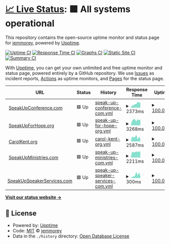 # [📈 Live Status](https://jemmorey.github.io//upptime): <!--live status--> **🟩 All systems operational**

This repository contains the open-source uptime monitor and status page for [jemmorey](https://jemmorey.github.io//upptime), powered by [Upptime](https://github.com/upptime/upptime).

[![Uptime CI](https://github.com/jemmorey//upptime/workflows/Uptime%20CI/badge.svg)](https://github.com/jemmorey//upptime/actions?query=workflow%3A%22Uptime+CI%22)
[![Response Time CI](https://github.com/jemmorey//upptime/workflows/Response%20Time%20CI/badge.svg)](https://github.com/jemmorey//upptime/actions?query=workflow%3A%22Response+Time+CI%22)
[![Graphs CI](https://github.com/jemmorey//upptime/workflows/Graphs%20CI/badge.svg)](https://github.com/jemmorey//upptime/actions?query=workflow%3A%22Graphs+CI%22)
[![Static Site CI](https://github.com/jemmorey//upptime/workflows/Static%20Site%20CI/badge.svg)](https://github.com/jemmorey//upptime/actions?query=workflow%3A%22Static+Site+CI%22)
[![Summary CI](https://github.com/jemmorey//upptime/workflows/Summary%20CI/badge.svg)](https://github.com/jemmorey//upptime/actions?query=workflow%3A%22Summary+CI%22)

With [Upptime](https://upptime.js.org), you can get your own unlimited and free uptime monitor and status page, powered entirely by a GitHub repository. We use [Issues](https://github.com/jemmorey//upptime/issues) as incident reports, [Actions](https://github.com/jemmorey//upptime/actions) as uptime monitors, and [Pages](https://jemmorey.github.io//upptime) for the status page.

<!--start: status pages-->
<!-- This summary is generated by Upptime (https://github.com/upptime/upptime) -->
<!-- Do not edit this manually, your changes will be overwritten -->
<!-- prettier-ignore -->
| URL | Status | History | Response Time | Uptime |
| --- | ------ | ------- | ------------- | ------ |
| <img alt="" src="https://icons.duckduckgo.com/ip3/www.speakupconference.com.ico" height="13"> [SpeakUpConference.com](https://www.speakupconference.com) | 🟩 Up | [speak-up-conference-com.yml](https://github.com/jemmorey/upptime/commits/HEAD/history/speak-up-conference-com.yml) | <details><summary><img alt="Response time graph" src="./graphs/speak-up-conference-com/response-time-week.png" height="20"> 2373ms</summary><br><a href="https://jemmorey.github.io/upptime/history/speak-up-conference-com"><img alt="Response time 3278" src="https://img.shields.io/endpoint?url=https%3A%2F%2Fraw.githubusercontent.com%2Fjemmorey%2Fupptime%2FHEAD%2Fapi%2Fspeak-up-conference-com%2Fresponse-time.json"></a><br><a href="https://jemmorey.github.io/upptime/history/speak-up-conference-com"><img alt="24-hour response time 3211" src="https://img.shields.io/endpoint?url=https%3A%2F%2Fraw.githubusercontent.com%2Fjemmorey%2Fupptime%2FHEAD%2Fapi%2Fspeak-up-conference-com%2Fresponse-time-day.json"></a><br><a href="https://jemmorey.github.io/upptime/history/speak-up-conference-com"><img alt="7-day response time 2373" src="https://img.shields.io/endpoint?url=https%3A%2F%2Fraw.githubusercontent.com%2Fjemmorey%2Fupptime%2FHEAD%2Fapi%2Fspeak-up-conference-com%2Fresponse-time-week.json"></a><br><a href="https://jemmorey.github.io/upptime/history/speak-up-conference-com"><img alt="30-day response time 2032" src="https://img.shields.io/endpoint?url=https%3A%2F%2Fraw.githubusercontent.com%2Fjemmorey%2Fupptime%2FHEAD%2Fapi%2Fspeak-up-conference-com%2Fresponse-time-month.json"></a><br><a href="https://jemmorey.github.io/upptime/history/speak-up-conference-com"><img alt="1-year response time 2401" src="https://img.shields.io/endpoint?url=https%3A%2F%2Fraw.githubusercontent.com%2Fjemmorey%2Fupptime%2FHEAD%2Fapi%2Fspeak-up-conference-com%2Fresponse-time-year.json"></a></details> | <details><summary><a href="https://jemmorey.github.io/upptime/history/speak-up-conference-com">100.00%</a></summary><a href="https://jemmorey.github.io/upptime/history/speak-up-conference-com"><img alt="All-time uptime 99.61%" src="https://img.shields.io/endpoint?url=https%3A%2F%2Fraw.githubusercontent.com%2Fjemmorey%2Fupptime%2FHEAD%2Fapi%2Fspeak-up-conference-com%2Fuptime.json"></a><br><a href="https://jemmorey.github.io/upptime/history/speak-up-conference-com"><img alt="24-hour uptime 100.00%" src="https://img.shields.io/endpoint?url=https%3A%2F%2Fraw.githubusercontent.com%2Fjemmorey%2Fupptime%2FHEAD%2Fapi%2Fspeak-up-conference-com%2Fuptime-day.json"></a><br><a href="https://jemmorey.github.io/upptime/history/speak-up-conference-com"><img alt="7-day uptime 100.00%" src="https://img.shields.io/endpoint?url=https%3A%2F%2Fraw.githubusercontent.com%2Fjemmorey%2Fupptime%2FHEAD%2Fapi%2Fspeak-up-conference-com%2Fuptime-week.json"></a><br><a href="https://jemmorey.github.io/upptime/history/speak-up-conference-com"><img alt="30-day uptime 99.95%" src="https://img.shields.io/endpoint?url=https%3A%2F%2Fraw.githubusercontent.com%2Fjemmorey%2Fupptime%2FHEAD%2Fapi%2Fspeak-up-conference-com%2Fuptime-month.json"></a><br><a href="https://jemmorey.github.io/upptime/history/speak-up-conference-com"><img alt="1-year uptime 99.84%" src="https://img.shields.io/endpoint?url=https%3A%2F%2Fraw.githubusercontent.com%2Fjemmorey%2Fupptime%2FHEAD%2Fapi%2Fspeak-up-conference-com%2Fuptime-year.json"></a></details>
| <img alt="" src="https://icons.duckduckgo.com/ip3/www.speakupforhope.org.ico" height="13"> [SpeakUpForHope.org](https://www.speakupforhope.org) | 🟩 Up | [speak-up-for-hope-org.yml](https://github.com/jemmorey/upptime/commits/HEAD/history/speak-up-for-hope-org.yml) | <details><summary><img alt="Response time graph" src="./graphs/speak-up-for-hope-org/response-time-week.png" height="20"> 3268ms</summary><br><a href="https://jemmorey.github.io/upptime/history/speak-up-for-hope-org"><img alt="Response time 3071" src="https://img.shields.io/endpoint?url=https%3A%2F%2Fraw.githubusercontent.com%2Fjemmorey%2Fupptime%2FHEAD%2Fapi%2Fspeak-up-for-hope-org%2Fresponse-time.json"></a><br><a href="https://jemmorey.github.io/upptime/history/speak-up-for-hope-org"><img alt="24-hour response time 2253" src="https://img.shields.io/endpoint?url=https%3A%2F%2Fraw.githubusercontent.com%2Fjemmorey%2Fupptime%2FHEAD%2Fapi%2Fspeak-up-for-hope-org%2Fresponse-time-day.json"></a><br><a href="https://jemmorey.github.io/upptime/history/speak-up-for-hope-org"><img alt="7-day response time 3268" src="https://img.shields.io/endpoint?url=https%3A%2F%2Fraw.githubusercontent.com%2Fjemmorey%2Fupptime%2FHEAD%2Fapi%2Fspeak-up-for-hope-org%2Fresponse-time-week.json"></a><br><a href="https://jemmorey.github.io/upptime/history/speak-up-for-hope-org"><img alt="30-day response time 2904" src="https://img.shields.io/endpoint?url=https%3A%2F%2Fraw.githubusercontent.com%2Fjemmorey%2Fupptime%2FHEAD%2Fapi%2Fspeak-up-for-hope-org%2Fresponse-time-month.json"></a><br><a href="https://jemmorey.github.io/upptime/history/speak-up-for-hope-org"><img alt="1-year response time 3206" src="https://img.shields.io/endpoint?url=https%3A%2F%2Fraw.githubusercontent.com%2Fjemmorey%2Fupptime%2FHEAD%2Fapi%2Fspeak-up-for-hope-org%2Fresponse-time-year.json"></a></details> | <details><summary><a href="https://jemmorey.github.io/upptime/history/speak-up-for-hope-org">100.00%</a></summary><a href="https://jemmorey.github.io/upptime/history/speak-up-for-hope-org"><img alt="All-time uptime 99.82%" src="https://img.shields.io/endpoint?url=https%3A%2F%2Fraw.githubusercontent.com%2Fjemmorey%2Fupptime%2FHEAD%2Fapi%2Fspeak-up-for-hope-org%2Fuptime.json"></a><br><a href="https://jemmorey.github.io/upptime/history/speak-up-for-hope-org"><img alt="24-hour uptime 100.00%" src="https://img.shields.io/endpoint?url=https%3A%2F%2Fraw.githubusercontent.com%2Fjemmorey%2Fupptime%2FHEAD%2Fapi%2Fspeak-up-for-hope-org%2Fuptime-day.json"></a><br><a href="https://jemmorey.github.io/upptime/history/speak-up-for-hope-org"><img alt="7-day uptime 100.00%" src="https://img.shields.io/endpoint?url=https%3A%2F%2Fraw.githubusercontent.com%2Fjemmorey%2Fupptime%2FHEAD%2Fapi%2Fspeak-up-for-hope-org%2Fuptime-week.json"></a><br><a href="https://jemmorey.github.io/upptime/history/speak-up-for-hope-org"><img alt="30-day uptime 100.00%" src="https://img.shields.io/endpoint?url=https%3A%2F%2Fraw.githubusercontent.com%2Fjemmorey%2Fupptime%2FHEAD%2Fapi%2Fspeak-up-for-hope-org%2Fuptime-month.json"></a><br><a href="https://jemmorey.github.io/upptime/history/speak-up-for-hope-org"><img alt="1-year uptime 99.92%" src="https://img.shields.io/endpoint?url=https%3A%2F%2Fraw.githubusercontent.com%2Fjemmorey%2Fupptime%2FHEAD%2Fapi%2Fspeak-up-for-hope-org%2Fuptime-year.json"></a></details>
| <img alt="" src="https://icons.duckduckgo.com/ip3/carolkent.org.ico" height="13"> [CarolKent.org](https://carolkent.org) | 🟩 Up | [carol-kent-org.yml](https://github.com/jemmorey/upptime/commits/HEAD/history/carol-kent-org.yml) | <details><summary><img alt="Response time graph" src="./graphs/carol-kent-org/response-time-week.png" height="20"> 2587ms</summary><br><a href="https://jemmorey.github.io/upptime/history/carol-kent-org"><img alt="Response time 580" src="https://img.shields.io/endpoint?url=https%3A%2F%2Fraw.githubusercontent.com%2Fjemmorey%2Fupptime%2FHEAD%2Fapi%2Fcarol-kent-org%2Fresponse-time.json"></a><br><a href="https://jemmorey.github.io/upptime/history/carol-kent-org"><img alt="24-hour response time 1613" src="https://img.shields.io/endpoint?url=https%3A%2F%2Fraw.githubusercontent.com%2Fjemmorey%2Fupptime%2FHEAD%2Fapi%2Fcarol-kent-org%2Fresponse-time-day.json"></a><br><a href="https://jemmorey.github.io/upptime/history/carol-kent-org"><img alt="7-day response time 2587" src="https://img.shields.io/endpoint?url=https%3A%2F%2Fraw.githubusercontent.com%2Fjemmorey%2Fupptime%2FHEAD%2Fapi%2Fcarol-kent-org%2Fresponse-time-week.json"></a><br><a href="https://jemmorey.github.io/upptime/history/carol-kent-org"><img alt="30-day response time 2457" src="https://img.shields.io/endpoint?url=https%3A%2F%2Fraw.githubusercontent.com%2Fjemmorey%2Fupptime%2FHEAD%2Fapi%2Fcarol-kent-org%2Fresponse-time-month.json"></a><br><a href="https://jemmorey.github.io/upptime/history/carol-kent-org"><img alt="1-year response time 622" src="https://img.shields.io/endpoint?url=https%3A%2F%2Fraw.githubusercontent.com%2Fjemmorey%2Fupptime%2FHEAD%2Fapi%2Fcarol-kent-org%2Fresponse-time-year.json"></a></details> | <details><summary><a href="https://jemmorey.github.io/upptime/history/carol-kent-org">100.00%</a></summary><a href="https://jemmorey.github.io/upptime/history/carol-kent-org"><img alt="All-time uptime 99.94%" src="https://img.shields.io/endpoint?url=https%3A%2F%2Fraw.githubusercontent.com%2Fjemmorey%2Fupptime%2FHEAD%2Fapi%2Fcarol-kent-org%2Fuptime.json"></a><br><a href="https://jemmorey.github.io/upptime/history/carol-kent-org"><img alt="24-hour uptime 100.00%" src="https://img.shields.io/endpoint?url=https%3A%2F%2Fraw.githubusercontent.com%2Fjemmorey%2Fupptime%2FHEAD%2Fapi%2Fcarol-kent-org%2Fuptime-day.json"></a><br><a href="https://jemmorey.github.io/upptime/history/carol-kent-org"><img alt="7-day uptime 100.00%" src="https://img.shields.io/endpoint?url=https%3A%2F%2Fraw.githubusercontent.com%2Fjemmorey%2Fupptime%2FHEAD%2Fapi%2Fcarol-kent-org%2Fuptime-week.json"></a><br><a href="https://jemmorey.github.io/upptime/history/carol-kent-org"><img alt="30-day uptime 100.00%" src="https://img.shields.io/endpoint?url=https%3A%2F%2Fraw.githubusercontent.com%2Fjemmorey%2Fupptime%2FHEAD%2Fapi%2Fcarol-kent-org%2Fuptime-month.json"></a><br><a href="https://jemmorey.github.io/upptime/history/carol-kent-org"><img alt="1-year uptime 99.98%" src="https://img.shields.io/endpoint?url=https%3A%2F%2Fraw.githubusercontent.com%2Fjemmorey%2Fupptime%2FHEAD%2Fapi%2Fcarol-kent-org%2Fuptime-year.json"></a></details>
| <img alt="" src="https://icons.duckduckgo.com/ip3/www.speakupministries.com.ico" height="13"> [SpeakUpMinistries.com](https://www.speakupministries.com) | 🟩 Up | [speak-up-ministries-com.yml](https://github.com/jemmorey/upptime/commits/HEAD/history/speak-up-ministries-com.yml) | <details><summary><img alt="Response time graph" src="./graphs/speak-up-ministries-com/response-time-week.png" height="20"> 2211ms</summary><br><a href="https://jemmorey.github.io/upptime/history/speak-up-ministries-com"><img alt="Response time 2418" src="https://img.shields.io/endpoint?url=https%3A%2F%2Fraw.githubusercontent.com%2Fjemmorey%2Fupptime%2FHEAD%2Fapi%2Fspeak-up-ministries-com%2Fresponse-time.json"></a><br><a href="https://jemmorey.github.io/upptime/history/speak-up-ministries-com"><img alt="24-hour response time 2190" src="https://img.shields.io/endpoint?url=https%3A%2F%2Fraw.githubusercontent.com%2Fjemmorey%2Fupptime%2FHEAD%2Fapi%2Fspeak-up-ministries-com%2Fresponse-time-day.json"></a><br><a href="https://jemmorey.github.io/upptime/history/speak-up-ministries-com"><img alt="7-day response time 2211" src="https://img.shields.io/endpoint?url=https%3A%2F%2Fraw.githubusercontent.com%2Fjemmorey%2Fupptime%2FHEAD%2Fapi%2Fspeak-up-ministries-com%2Fresponse-time-week.json"></a><br><a href="https://jemmorey.github.io/upptime/history/speak-up-ministries-com"><img alt="30-day response time 2098" src="https://img.shields.io/endpoint?url=https%3A%2F%2Fraw.githubusercontent.com%2Fjemmorey%2Fupptime%2FHEAD%2Fapi%2Fspeak-up-ministries-com%2Fresponse-time-month.json"></a><br><a href="https://jemmorey.github.io/upptime/history/speak-up-ministries-com"><img alt="1-year response time 2251" src="https://img.shields.io/endpoint?url=https%3A%2F%2Fraw.githubusercontent.com%2Fjemmorey%2Fupptime%2FHEAD%2Fapi%2Fspeak-up-ministries-com%2Fresponse-time-year.json"></a></details> | <details><summary><a href="https://jemmorey.github.io/upptime/history/speak-up-ministries-com">100.00%</a></summary><a href="https://jemmorey.github.io/upptime/history/speak-up-ministries-com"><img alt="All-time uptime 99.84%" src="https://img.shields.io/endpoint?url=https%3A%2F%2Fraw.githubusercontent.com%2Fjemmorey%2Fupptime%2FHEAD%2Fapi%2Fspeak-up-ministries-com%2Fuptime.json"></a><br><a href="https://jemmorey.github.io/upptime/history/speak-up-ministries-com"><img alt="24-hour uptime 100.00%" src="https://img.shields.io/endpoint?url=https%3A%2F%2Fraw.githubusercontent.com%2Fjemmorey%2Fupptime%2FHEAD%2Fapi%2Fspeak-up-ministries-com%2Fuptime-day.json"></a><br><a href="https://jemmorey.github.io/upptime/history/speak-up-ministries-com"><img alt="7-day uptime 100.00%" src="https://img.shields.io/endpoint?url=https%3A%2F%2Fraw.githubusercontent.com%2Fjemmorey%2Fupptime%2FHEAD%2Fapi%2Fspeak-up-ministries-com%2Fuptime-week.json"></a><br><a href="https://jemmorey.github.io/upptime/history/speak-up-ministries-com"><img alt="30-day uptime 100.00%" src="https://img.shields.io/endpoint?url=https%3A%2F%2Fraw.githubusercontent.com%2Fjemmorey%2Fupptime%2FHEAD%2Fapi%2Fspeak-up-ministries-com%2Fuptime-month.json"></a><br><a href="https://jemmorey.github.io/upptime/history/speak-up-ministries-com"><img alt="1-year uptime 99.93%" src="https://img.shields.io/endpoint?url=https%3A%2F%2Fraw.githubusercontent.com%2Fjemmorey%2Fupptime%2FHEAD%2Fapi%2Fspeak-up-ministries-com%2Fuptime-year.json"></a></details>
| <img alt="" src="https://icons.duckduckgo.com/ip3/www.speakupspeakerservices.com.ico" height="13"> [SpeakUpSpeakerServices.com](https://www.speakupspeakerservices.com) | 🟩 Up | [speak-up-speaker-services-com.yml](https://github.com/jemmorey/upptime/commits/HEAD/history/speak-up-speaker-services-com.yml) | <details><summary><img alt="Response time graph" src="./graphs/speak-up-speaker-services-com/response-time-week.png" height="20"> 300ms</summary><br><a href="https://jemmorey.github.io/upptime/history/speak-up-speaker-services-com"><img alt="Response time 377" src="https://img.shields.io/endpoint?url=https%3A%2F%2Fraw.githubusercontent.com%2Fjemmorey%2Fupptime%2FHEAD%2Fapi%2Fspeak-up-speaker-services-com%2Fresponse-time.json"></a><br><a href="https://jemmorey.github.io/upptime/history/speak-up-speaker-services-com"><img alt="24-hour response time 258" src="https://img.shields.io/endpoint?url=https%3A%2F%2Fraw.githubusercontent.com%2Fjemmorey%2Fupptime%2FHEAD%2Fapi%2Fspeak-up-speaker-services-com%2Fresponse-time-day.json"></a><br><a href="https://jemmorey.github.io/upptime/history/speak-up-speaker-services-com"><img alt="7-day response time 300" src="https://img.shields.io/endpoint?url=https%3A%2F%2Fraw.githubusercontent.com%2Fjemmorey%2Fupptime%2FHEAD%2Fapi%2Fspeak-up-speaker-services-com%2Fresponse-time-week.json"></a><br><a href="https://jemmorey.github.io/upptime/history/speak-up-speaker-services-com"><img alt="30-day response time 534" src="https://img.shields.io/endpoint?url=https%3A%2F%2Fraw.githubusercontent.com%2Fjemmorey%2Fupptime%2FHEAD%2Fapi%2Fspeak-up-speaker-services-com%2Fresponse-time-month.json"></a><br><a href="https://jemmorey.github.io/upptime/history/speak-up-speaker-services-com"><img alt="1-year response time 376" src="https://img.shields.io/endpoint?url=https%3A%2F%2Fraw.githubusercontent.com%2Fjemmorey%2Fupptime%2FHEAD%2Fapi%2Fspeak-up-speaker-services-com%2Fresponse-time-year.json"></a></details> | <details><summary><a href="https://jemmorey.github.io/upptime/history/speak-up-speaker-services-com">100.00%</a></summary><a href="https://jemmorey.github.io/upptime/history/speak-up-speaker-services-com"><img alt="All-time uptime 99.92%" src="https://img.shields.io/endpoint?url=https%3A%2F%2Fraw.githubusercontent.com%2Fjemmorey%2Fupptime%2FHEAD%2Fapi%2Fspeak-up-speaker-services-com%2Fuptime.json"></a><br><a href="https://jemmorey.github.io/upptime/history/speak-up-speaker-services-com"><img alt="24-hour uptime 100.00%" src="https://img.shields.io/endpoint?url=https%3A%2F%2Fraw.githubusercontent.com%2Fjemmorey%2Fupptime%2FHEAD%2Fapi%2Fspeak-up-speaker-services-com%2Fuptime-day.json"></a><br><a href="https://jemmorey.github.io/upptime/history/speak-up-speaker-services-com"><img alt="7-day uptime 100.00%" src="https://img.shields.io/endpoint?url=https%3A%2F%2Fraw.githubusercontent.com%2Fjemmorey%2Fupptime%2FHEAD%2Fapi%2Fspeak-up-speaker-services-com%2Fuptime-week.json"></a><br><a href="https://jemmorey.github.io/upptime/history/speak-up-speaker-services-com"><img alt="30-day uptime 100.00%" src="https://img.shields.io/endpoint?url=https%3A%2F%2Fraw.githubusercontent.com%2Fjemmorey%2Fupptime%2FHEAD%2Fapi%2Fspeak-up-speaker-services-com%2Fuptime-month.json"></a><br><a href="https://jemmorey.github.io/upptime/history/speak-up-speaker-services-com"><img alt="1-year uptime 99.98%" src="https://img.shields.io/endpoint?url=https%3A%2F%2Fraw.githubusercontent.com%2Fjemmorey%2Fupptime%2FHEAD%2Fapi%2Fspeak-up-speaker-services-com%2Fuptime-year.json"></a></details>

<!--end: status pages-->

[**Visit our status website →**](https://jemmorey.github.io//upptime)

## 📄 License

- Powered by: [Upptime](https://github.com/upptime/upptime)
- Code: [MIT](./LICENSE) © [jemmorey](https://jemmorey.github.io//upptime)
- Data in the `./history` directory: [Open Database License](https://opendatacommons.org/licenses/odbl/1-0/)
